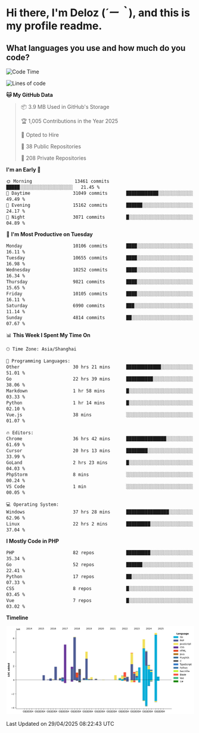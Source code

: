 # **Hi there, I'm Deloz (*´ー｀*), and this is my profile readme.**

## **What languages you use and how much do you code?**

<!--START_SECTION:waka-->
![Code Time](http://img.shields.io/badge/Code%20Time-6%2C259%20hrs%205%20mins-blue)

![Lines of code](https://img.shields.io/badge/From%20Hello%20World%20I%27ve%20Written-56.4%20million%20lines%20of%20code-blue)

**🐱 My GitHub Data** 

> 📦 3.9 MB Used in GitHub's Storage 
 > 
> 🏆 1,005 Contributions in the Year 2025
 > 
> 💼 Opted to Hire
 > 
> 📜 38 Public Repositories 
 > 
> 🔑 208 Private Repositories 
 > 
**I'm an Early 🐤** 

```text
🌞 Morning                13461 commits       █████░░░░░░░░░░░░░░░░░░░░   21.45 % 
🌆 Daytime                31049 commits       ████████████░░░░░░░░░░░░░   49.49 % 
🌃 Evening                15162 commits       ██████░░░░░░░░░░░░░░░░░░░   24.17 % 
🌙 Night                  3071 commits        █░░░░░░░░░░░░░░░░░░░░░░░░   04.89 % 
```
📅 **I'm Most Productive on Tuesday** 

```text
Monday                   10106 commits       ████░░░░░░░░░░░░░░░░░░░░░   16.11 % 
Tuesday                  10655 commits       ████░░░░░░░░░░░░░░░░░░░░░   16.98 % 
Wednesday                10252 commits       ████░░░░░░░░░░░░░░░░░░░░░   16.34 % 
Thursday                 9821 commits        ████░░░░░░░░░░░░░░░░░░░░░   15.65 % 
Friday                   10105 commits       ████░░░░░░░░░░░░░░░░░░░░░   16.11 % 
Saturday                 6990 commits        ███░░░░░░░░░░░░░░░░░░░░░░   11.14 % 
Sunday                   4814 commits        ██░░░░░░░░░░░░░░░░░░░░░░░   07.67 % 
```


📊 **This Week I Spent My Time On** 

```text
🕑︎ Time Zone: Asia/Shanghai

💬 Programming Languages: 
Other                    30 hrs 21 mins      █████████████░░░░░░░░░░░░   51.01 % 
Go                       22 hrs 39 mins      ██████████░░░░░░░░░░░░░░░   38.06 % 
Markdown                 1 hr 58 mins        █░░░░░░░░░░░░░░░░░░░░░░░░   03.33 % 
Python                   1 hr 14 mins        █░░░░░░░░░░░░░░░░░░░░░░░░   02.10 % 
Vue.js                   38 mins             ░░░░░░░░░░░░░░░░░░░░░░░░░   01.07 % 

🔥 Editors: 
Chrome                   36 hrs 42 mins      ███████████████░░░░░░░░░░   61.69 % 
Cursor                   20 hrs 13 mins      ████████░░░░░░░░░░░░░░░░░   33.99 % 
GoLand                   2 hrs 23 mins       █░░░░░░░░░░░░░░░░░░░░░░░░   04.03 % 
PhpStorm                 8 mins              ░░░░░░░░░░░░░░░░░░░░░░░░░   00.24 % 
VS Code                  1 min               ░░░░░░░░░░░░░░░░░░░░░░░░░   00.05 % 

💻 Operating System: 
Windows                  37 hrs 28 mins      ████████████████░░░░░░░░░   62.96 % 
Linux                    22 hrs 2 mins       █████████░░░░░░░░░░░░░░░░   37.04 % 
```

**I Mostly Code in PHP** 

```text
PHP                      82 repos            █████████░░░░░░░░░░░░░░░░   35.34 % 
Go                       52 repos            ██████░░░░░░░░░░░░░░░░░░░   22.41 % 
Python                   17 repos            ██░░░░░░░░░░░░░░░░░░░░░░░   07.33 % 
CSS                      8 repos             █░░░░░░░░░░░░░░░░░░░░░░░░   03.45 % 
Vue                      7 repos             █░░░░░░░░░░░░░░░░░░░░░░░░   03.02 % 
```



**Timeline**

![Lines of Code chart](https://raw.githubusercontent.com/deloz/deloz/main/assets/bar_graph.png)


 Last Updated on 29/04/2025 08:22:43 UTC
<!--END_SECTION:waka-->
